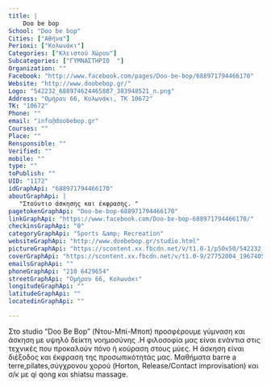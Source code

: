 ```yaml
---
title: |
    Doo be bop
School: "Doo be bop"
Cities: ["Αθήνα"]
Perioxi: ["Κολωνάκι"]
Categories: ["Κλειστού Χώρου"]
Subcategories: ["ΓΥΜΝΑΣΤΗΡΙΟ  "]
Organization: ""
Facebook: "http://www.facebook.com/pages/Doo-be-bop/688971794466170"
Website: "http://www.doobebop.gr/"
Logo: "542232_688974624465887_383948521_n.png"
Address: "Ομήρου 66, Κολωνάκι, ΤΚ 10672"
TK: "10672"
Phone: ""
email: "info@doobebop.gr"
Courses: ""
Place: ""
Rensponsible: ""
Verified: ""
mobile: ""
type: ""
toPublish: ""
UID: "1172"
idGraphApi: "688971794466170"
aboutGraphApi: | 
   "Στούντιο άσκησης και έκφρασης. "
pagetokenGraphApi: "Doo-be-bop-688971794466170"
linkGraphApi: "https://www.facebook.com/Doo-be-bop-688971794466170/"
checkinsGraphApi: "0"
categoryGraphApi: "Sports &amp; Recreation"
websiteGraphApi: "http://www.doobebop.gr/studio.html"
pictureGraphApi: "https://scontent.xx.fbcdn.net/v/t1.0-1/p50x50/542232_688974624465887_383948521_n.png?oh=b5560898abda8950bcc1b4e96192eccc&amp;oe=5B4C0FE3"
coverGraphApi: "https://scontent.xx.fbcdn.net/v/t1.0-9/27752004_1967405599956110_7121831660003255749_n.jpg?oh=7a223b66e8cc44f0aed8421d438cceb2&amp;oe=5B4A8B9E"
emailsGraphApi: ""
phoneGraphApi: "210 6429654"
streetGraphApi: "Ομήρου 66, Κολωνάκι"
longitudeGraphApi: ""
latitudeGraphApi: ""
locatedinGraphApi: ""

---
```


Στο studio “Doo Be Βop” (Ντου-Μπί-Μποπ) προσφέρουμε γύμναση και άσκηση με υψηλό δείκτη νοημοσύνης .Η φιλοσοφία μας είναι ενάντια στις τεχνικές που προκαλούν πόνο ή κούραση στους μύες. Η άσκηση είναι διέξοδος και έκφραση της προσωπικότητάς μας. Μαθήματα barre a terre,pilates,σύγχρονου χορού (Horton, Release/Contact improvisation) και σ/κ με qi qong και shiatsu massage.

